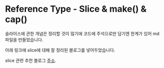 # Reference Type - Slice & make() & cap()

슬라이스에 관한 개념은 정리할 것이 많기에 코드에 주석으로만 담기엔 한계가 있어 md 파일을 만들었습니다.

아래 링크에 slice에 대해 잘 정리된 블로그를 넣어두었습니다. 

slice 관련 추천 블로그 [주소](https://velog.io/@kimmachinegun/Go-Slice-%EC%A7%91%EC%A4%91-%ED%83%90%EA%B5%AC-t2jn1kd1gc).
